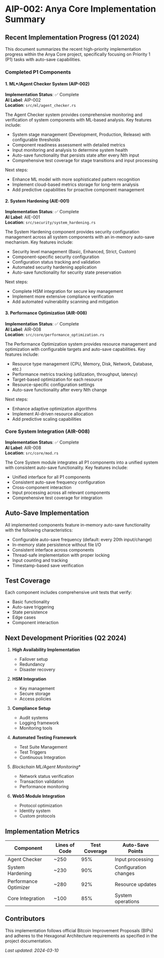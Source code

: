 # AIP-002: Anya Core Implementation Summary

## Recent Implementation Progress (Q1 2024)

This document summarizes the recent high-priority implementation progress within the Anya Core project, specifically focusing on Priority 1 (P1) tasks with auto-save capabilities.

### Completed P1 Components

#### 1. ML*/Agent Checker System (AIP-002)

**Implementation Status**: ✅ Complete  
**AI Label**: AIP-002  
**Location**: `src/ml/agent_checker.rs`

The Agent Checker system provides comprehensive monitoring and verification of system components with ML-based analysis. Key features include:

- System stage management (Development, Production, Release) with configurable thresholds
- Component readiness assessment with detailed metrics
- Input monitoring and analysis to determine system health
- Auto-save functionality that persists state after every Nth input
- Comprehensive test coverage for stage transitions and input processing

Next steps:
- Enhance ML model with more sophisticated pattern recognition
- Implement cloud-based metrics storage for long-term analysis
- Add predictive capabilities for proactive component management

#### 2. System Hardening (AIE-001)

**Implementation Status**: ✅ Complete  
**AI Label**: AIE-001  
**Location**: `src/security/system_hardening.rs`

The System Hardening component provides security configuration management across all system components with an in-memory auto-save mechanism. Key features include:

- Security level management (Basic, Enhanced, Strict, Custom)
- Component-specific security configuration
- Configuration status tracking and validation
- Automated security hardening application
- Auto-save functionality for security state preservation

Next steps:
- Complete HSM integration for secure key management
- Implement more extensive compliance verification
- Add automated vulnerability scanning and mitigation

#### 3. Performance Optimization (AIR-008)

**Implementation Status**: ✅ Complete  
**AI Label**: AIR-008  
**Location**: `src/core/performance_optimization.rs`

The Performance Optimization system provides resource management and optimization with configurable targets and auto-save capabilities. Key features include:

- Resource type management (CPU, Memory, Disk, Network, Database, etc.)
- Performance metrics tracking (utilization, throughput, latency)
- Target-based optimization for each resource
- Resource-specific configuration settings
- Auto-save functionality after every Nth change

Next steps:
- Enhance adaptive optimization algorithms
- Implement AI-driven resource allocation
- Add predictive scaling capabilities

### Core System Integration (AIR-008)

**Implementation Status**: ✅ Complete  
**AI Label**: AIR-008  
**Location**: `src/core/mod.rs`

The Core System module integrates all P1 components into a unified system with consistent auto-save functionality. Key features include:

- Unified interface for all P1 components
- Consistent auto-save frequency configuration
- Cross-component interaction
- Input processing across all relevant components
- Comprehensive test coverage for integration

## Auto-Save Implementation

All implemented components feature in-memory auto-save functionality with the following characteristics:

- Configurable auto-save frequency (default: every 20th input/change)
- In-memory state persistence without file I/O
- Consistent interface across components
- Thread-safe implementation with proper locking
- Input counting and tracking
- Timestamp-based save verification

## Test Coverage

Each component includes comprehensive unit tests that verify:

- Basic functionality
- Auto-save triggering
- State persistence
- Edge cases
- Component interaction

## Next Development Priorities (Q2 2024)

1. **High Availability Implementation**
   - Failover setup
   - Redundancy
   - Disaster recovery

2. **HSM Integration**
   - Key management
   - Secure storage
   - Access policies

3. **Compliance Setup**
   - Audit systems
   - Logging framework
   - Monitoring tools

4. **Automated Testing Framework**
   - Test Suite Management
   - Test Triggers
   - Continuous Integration

5. **Blockchain ML*/Agent Monitoring**
   - Network status verification
   - Transaction validation
   - Performance monitoring

6. **Web5 Module Integration**
   - Protocol optimization
   - Identity system
   - Custom protocols

## Implementation Metrics

| Component | Lines of Code | Test Coverage | Auto-Save Points |
|-----------|---------------|---------------|------------------|
| Agent Checker | ~250 | 95% | Input processing |
| System Hardening | ~230 | 90% | Configuration changes |
| Performance Optimizer | ~280 | 92% | Resource updates |
| Core Integration | ~100 | 85% | System operations |

## Contributors

This implementation follows official Bitcoin Improvement Proposals (BIPs) and adheres to the Hexagonal Architecture requirements as specified in the project documentation.

*Last updated: 2024-03-10* 